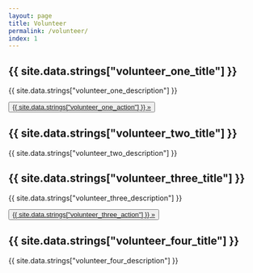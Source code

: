 ```yaml
---
layout: page
title: Volunteer
permalink: /volunteer/
index: 1
---
```


<div class="section sectionBorderBottom backgroundGame5 backgroundImageCenter alignCenter sectionAlignStart justifySpaceAround">
  <div class="sectionColumnMain tintDark shadow">
    <h2>{{ site.data.strings["volunteer_one_title"] }}</h2>
    <p>{{ site.data.strings["volunteer_one_description"] }}</p>
    <div class="flexAlignStart">
      <button class="navButton">
          <a href="/volunteer-form/">{{ site.data.strings["volunteer_one_action"] }} »</a>
      </button>
      </div>
  </div>
  <div class="sectionColumnSub">
  </div>
</div>

<div class="section sectionBorderBottom backgroundGame6 backgroundImageRight backgroundImageRightNotch alignCenter sectionAlignStart justifySpaceAround">
  <div class="sectionColumnMain tintDark shadow">
    <h2>{{ site.data.strings["volunteer_two_title"] }}</h2>
    <p>{{ site.data.strings["volunteer_two_description"] }}</p>
  </div>
  <div class="sectionColumnSub">
  </div>
</div>

<div class="section sectionBorderBottom backgroundGame7 backgroundImageLeft backgroundImageLeftNotch alignCenter justifySpaceAround sectionAlignEnd">
  <div class="sectionColumnMain tintDark shadow">
    <h2>{{ site.data.strings["volunteer_three_title"] }}</h2>
    <p>{{ site.data.strings["volunteer_three_description"] }}</p>
    <div class="flexAlignStart">
      <button class="navButton">
            <a href="/volunteer-form/">{{ site.data.strings["volunteer_three_action"] }} »</a>
      </button>
    </div>
  </div>
  <div class="sectionColumnSub"></div>
</div>

<div class="section backgroundGame8 backgroundImageRight backgroundImageRightNotch alignCenter justifySpaceAround sectionAlignStart">
  <div class="sectionColumnMain tintDark shadow">
    <h2>{{ site.data.strings["volunteer_four_title"] }}</h2>
    <p>{{ site.data.strings["volunteer_four_description"] }}</p>
  </div>
  <div class="sectionColumnSub"></div>
</div>
